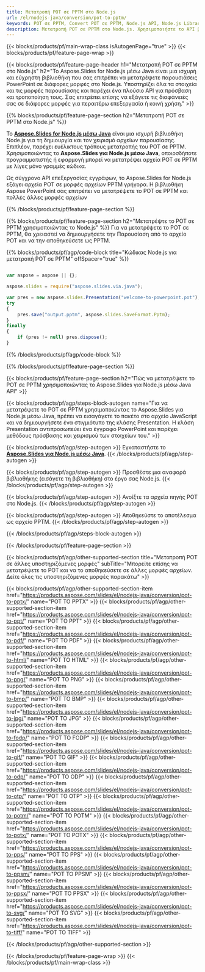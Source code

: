 ```yaml
---
title: Μετατροπή POT σε PPTM στο Node.js
url: /el/nodejs-java/conversion/pot-to-pptm/
keywords: POT σε PPTM, Convert POT σε PPTM, Node.js API, Node.js Library, POT, PPTM
description: Μετατροπή POT σε PPTM στο Node.js. Χρησιμοποιήστε το API βιβλιοθήκης Node.js για να μετατρέψετε αρχεία POT σε PPTM
---
```


{{< blocks/products/pf/main-wrap-class isAutogenPage="true" >}}
{{< blocks/products/pf/feature-page-wrap >}}

{{< blocks/products/pf/feature-page-header h1="Μετατροπή POT σε PPTM στο Node.js" h2="Το Aspose.Slides for Node.js μέσω Java είναι μια ισχυρή και εύχρηστη βιβλιοθήκη που σας επιτρέπει να μετατρέψετε παρουσιάσεις PowerPoint σε διάφορες μορφές στο Node.js. Υποστηρίζει όλα τα στοιχεία και τις μορφές παρουσίασης και παρέχει ένα πλούσιο API για πρόσβαση και τροποποίηση τους. Σας επιτρέπει επίσης να εξάγετε τις διαφάνειές σας σε διάφορες μορφές για περαιτέρω επεξεργασία ή κοινή χρήση." >}}

{{% blocks/products/pf/feature-page-section h2="Μετατροπή POT σε PPTM στο Node.js" %}}

Το [**Aspose.Slides for Node.js μέσω Java**](https://products.aspose.com/slides/el/nodejs-java/) είναι μια ισχυρή βιβλιοθήκη Node.js για τη δημιουργία και τον χειρισμό αρχείων παρουσίασης. Επιπλέον, παρέχει ευέλικτους τρόπους μετατροπής του POT σε PPTM. Χρησιμοποιώντας το **Aspose.Slides για Node.js μέσω Java**, οποιοσδήποτε προγραμματιστής ή εφαρμογή μπορεί να μετατρέψει αρχεία POT σε PPTM με λίγες μόνο γραμμές κώδικα.

Ως σύγχρονο API επεξεργασίας εγγράφων, το Aspose.Slides for Node.js εξάγει αρχεία POT σε μορφές αρχείων PPTM γρήγορα. Η βιβλιοθήκη Aspose PowerPoint σάς επιτρέπει να μετατρέψετε το POT σε PPTM και πολλές άλλες μορφές αρχείων

{{% /blocks/products/pf/feature-page-section %}}

{{% blocks/products/pf/feature-page-section  h2="Μετατρέψτε το POT σε PPTM χρησιμοποιώντας το Node.js" %}}
Για να μετατρέψετε το POT σε PPTM, θα χρειαστεί να δημιουργήσετε την Παρουσίαση από το αρχείο POT και να την αποθηκεύσετε ως PPTM.

{{% blocks/products/pf/agp/code-block title="Κώδικας Node.js για μετατροπή POT σε PPTM" offSpacer="true" %}}

```javascript

var aspose = aspose || {};

aspose.slides = require("aspose.slides.via.java");

var pres = new aspose.slides.Presentation("welcome-to-powerpoint.pot");
try
{
    pres.save("output.pptm", aspose.slides.SaveFormat.Pptm);
}
finally
{
    if (pres != null) pres.dispose();
}
```


{{% /blocks/products/pf/agp/code-block %}}

{{% /blocks/products/pf/feature-page-section %}}

{{< blocks/products/pf/feature-page-section  h2="Πώς να μετατρέψετε το POT σε PPTM χρησιμοποιώντας το Aspose.Slides για Node.js μέσω Java API" >}}

{{< blocks/products/pf/agp/steps-block-autogen name="Για να μετατρέψετε το POT σε PPTM χρησιμοποιώντας το Aspose.Slides για Node.js μέσω Java, πρέπει να εισαγάγετε το πακέτο στο αρχείο JavaScript και να δημιουργήσετε ένα στιγμιότυπο της κλάσης Presentation. Η κλάση Presentation αντιπροσωπεύει ένα έγγραφο PowerPoint και παρέχει μεθόδους πρόσβασης και χειρισμού των στοιχείων του." >}}

{{< blocks/products/pf/agp/step-autogen >}}
Εγκαταστήστε το [**Aspose.Slides για Node.js μέσω Java**](https://products.aspose.com/slides/el/nodejs-java/).
{{< /blocks/products/pf/agp/step-autogen >}}

{{< blocks/products/pf/agp/step-autogen >}}
Προσθέστε μια αναφορά βιβλιοθήκης (εισάγετε τη βιβλιοθήκη) στο έργο σας Node.js.
{{< /blocks/products/pf/agp/step-autogen >}}

{{< blocks/products/pf/agp/step-autogen >}}
Ανοίξτε τα αρχεία πηγής POT στο Node.js.
{{< /blocks/products/pf/agp/step-autogen >}}

{{< blocks/products/pf/agp/step-autogen >}}
Αποθηκεύστε το αποτέλεσμα ως αρχείο PPTM.
{{< /blocks/products/pf/agp/step-autogen >}}

{{< /blocks/products/pf/agp/steps-block-autogen >}}

{{< /blocks/products/pf/feature-page-section >}}

{{< blocks/products/pf/agp/other-supported-section title="Μετατροπή POT σε άλλες υποστηριζόμενες μορφές" subTitle="Μπορείτε επίσης να μετατρέψετε το POT και να το αποθηκεύσετε σε άλλες μορφές αρχείων. Δείτε όλες τις υποστηριζόμενες μορφές παρακάτω" >}}

{{< blocks/products/pf/agp/other-supported-section-item href="https://products.aspose.com/slides/el/nodejs-java/conversion/pot-to-pptx/" name="POT TO PPTX" >}}
{{< blocks/products/pf/agp/other-supported-section-item href="https://products.aspose.com/slides/el/nodejs-java/conversion/pot-to-ppt/" name="POT TO PPT" >}}
{{< blocks/products/pf/agp/other-supported-section-item href="https://products.aspose.com/slides/el/nodejs-java/conversion/pot-to-pdf/" name="POT TO PDF" >}}
{{< blocks/products/pf/agp/other-supported-section-item href="https://products.aspose.com/slides/el/nodejs-java/conversion/pot-to-html/" name="POT TO HTML" >}}
{{< blocks/products/pf/agp/other-supported-section-item href="https://products.aspose.com/slides/el/nodejs-java/conversion/pot-to-png/" name="POT TO PNG" >}}
{{< blocks/products/pf/agp/other-supported-section-item href="https://products.aspose.com/slides/el/nodejs-java/conversion/pot-to-bmp/" name="POT TO BMP" >}}
{{< blocks/products/pf/agp/other-supported-section-item href="https://products.aspose.com/slides/el/nodejs-java/conversion/pot-to-jpg/" name="POT TO JPG" >}}
{{< blocks/products/pf/agp/other-supported-section-item href="https://products.aspose.com/slides/el/nodejs-java/conversion/pot-to-fodp/" name="POT TO FODP" >}}
{{< blocks/products/pf/agp/other-supported-section-item href="https://products.aspose.com/slides/el/nodejs-java/conversion/pot-to-gif/" name="POT TO GIF" >}}
{{< blocks/products/pf/agp/other-supported-section-item href="https://products.aspose.com/slides/el/nodejs-java/conversion/pot-to-odp/" name="POT TO ODP" >}}
{{< blocks/products/pf/agp/other-supported-section-item href="https://products.aspose.com/slides/el/nodejs-java/conversion/pot-to-otp/" name="POT TO OTP" >}}
{{< blocks/products/pf/agp/other-supported-section-item href="https://products.aspose.com/slides/el/nodejs-java/conversion/pot-to-potm/" name="POT TO POTM" >}}
{{< blocks/products/pf/agp/other-supported-section-item href="https://products.aspose.com/slides/el/nodejs-java/conversion/pot-to-potx/" name="POT TO POTX" >}}
{{< blocks/products/pf/agp/other-supported-section-item href="https://products.aspose.com/slides/el/nodejs-java/conversion/pot-to-pps/" name="POT TO PPS" >}}
{{< blocks/products/pf/agp/other-supported-section-item href="https://products.aspose.com/slides/el/nodejs-java/conversion/pot-to-ppsm/" name="POT TO PPSM" >}}
{{< blocks/products/pf/agp/other-supported-section-item href="https://products.aspose.com/slides/el/nodejs-java/conversion/pot-to-ppsx/" name="POT TO PPSX" >}}
{{< blocks/products/pf/agp/other-supported-section-item href="https://products.aspose.com/slides/el/nodejs-java/conversion/pot-to-svg/" name="POT TO SVG" >}}
{{< blocks/products/pf/agp/other-supported-section-item href="https://products.aspose.com/slides/el/nodejs-java/conversion/pot-to-tiff/" name="POT TO TIFF" >}}


{{< /blocks/products/pf/agp/other-supported-section >}}

{{< /blocks/products/pf/feature-page-wrap >}}
{{< /blocks/products/pf/main-wrap-class >}}